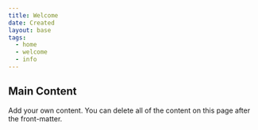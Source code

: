 ```yaml
---
title: Welcome
date: Created
layout: base
tags:
  - home
  - welcome
  - info
---
```

<h2 class="mainHeading">Main Content</h2>
<section class="content">
  <p>Add your own content. You can delete all of the content on this page after the front-matter.</p>
</section>
